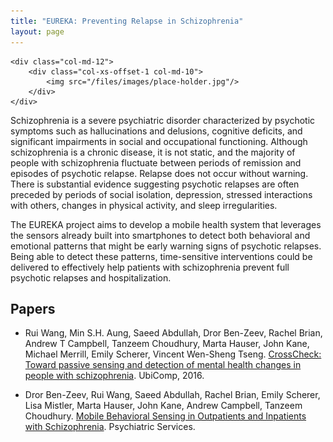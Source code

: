```yaml
---
title: "EUREKA: Preventing Relapse in Schizophrenia"
layout: page
---
```


<div class="row">

    <div class="col-md-12">
        <div class="col-xs-offset-1 col-md-10">
            <img src="/files/images/place-holder.jpg"/>
        </div>
    </div>
</div>


Schizophrenia is a severe psychiatric disorder characterized by psychotic
symptoms such as hallucinations and delusions, cognitive deficits, and
significant impairments in social and occupational functioning. Although
schizophrenia is a chronic disease, it is not static, and the majority of
people with schizophrenia fluctuate between periods of remission and episodes
of psychotic relapse. Relapse does not occur without warning. There is
substantial evidence suggesting psychotic relapses are often preceded by
periods of social isolation, depression, stressed interactions with others,
changes in physical activity, and sleep irregularities.

The EUREKA project aims to develop a mobile health system that leverages the
sensors already built into smartphones to detect both behavioral and emotional
patterns that might be early warning signs of psychotic relapses. Being able to
detect these patterns, time-sensitive interventions could be delivered to
effectively help patients with schizophrenia prevent full psychotic relapses
and hospitalization.

## Papers ##

* Rui Wang, Min S.H. Aung, Saeed Abdullah, Dror Ben-Zeev, Rachel Brian,
Andrew T Campbell, Tanzeem Choudhury, Marta Hauser, John Kane, Michael Merrill,
Emily Scherer, Vincent Wen-Sheng Tseng.
[CrossCheck: Toward passive sensing and detection of mental health changes in people with schizophrenia][ubicomp-2016]. UbiComp, 2016.

* Dror Ben-Zeev, Rui Wang, Saeed Abdullah, Rachel Brian, Emily Scherer, Lisa
Mistler, Marta Hauser, John Kane, Andrew Campbell, Tanzeem Choudhury.
[Mobile Behavioral Sensing in Outpatients and Inpatients with Schizophrenia][ps-paper]. Psychiatric Services.

[ubicomp-2016]: http://pac.cs.cornell.edu/pubs/Ubicomp2016_Crosscheck.pdf
[ps-paper]: http://dx.doi.org/10.1176/appi.ps.201500130


